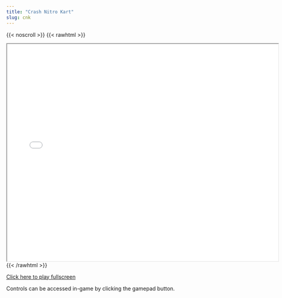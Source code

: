 ```yaml
---
title: "Crash Nitro Kart"
slug: cnk
---
```


{{< noscroll >}}
{{< rawhtml >}}
<iframe width="720" height="576" name="iframe" src="/cjs-garchive/cnk/index.html"></iframe>
{{< /rawhtml >}}

[Click here to play fullscreen](/cjs-garchive/cnk)

Controls can be accessed in-game by clicking the gamepad button.
